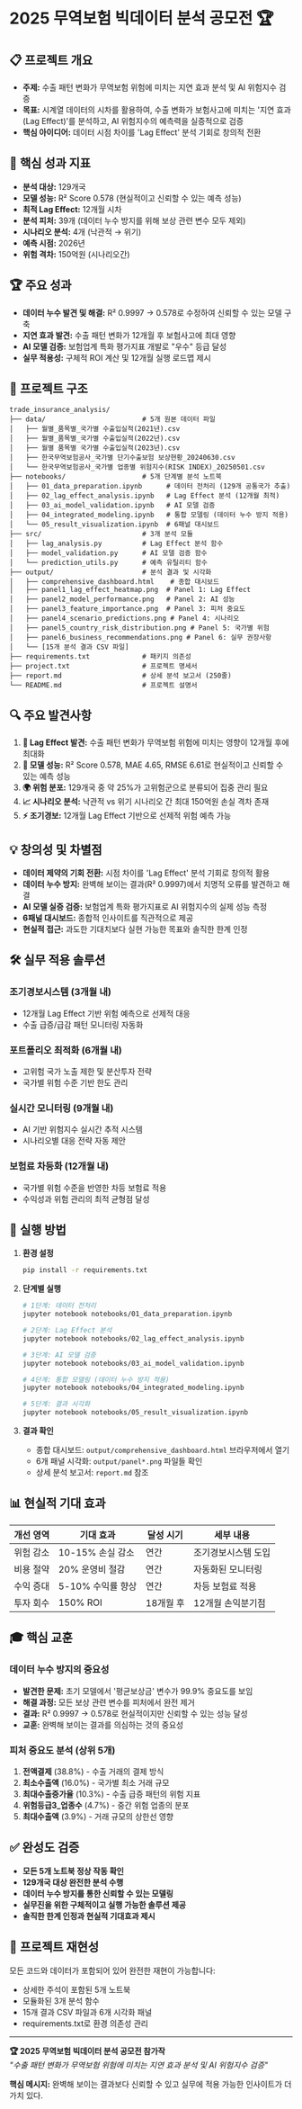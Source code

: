 # 2025 무역보험 빅데이터 분석 공모전 🏆

## 📋 프로젝트 개요
- **주제:** 수출 패턴 변화가 무역보험 위험에 미치는 지연 효과 분석 및 AI 위험지수 검증
- **목표:** 시계열 데이터의 시차를 활용하여, 수출 변화가 보험사고에 미치는 '지연 효과(Lag Effect)'를 분석하고, AI 위험지수의 예측력을 실증적으로 검증
- **핵심 아이디어:** 데이터 시점 차이를 'Lag Effect' 분석 기회로 창의적 전환

## 🎯 핵심 성과 지표
- **분석 대상:** 129개국
- **모델 성능:** R² Score 0.578 (현실적이고 신뢰할 수 있는 예측 성능)
- **최적 Lag Effect:** 12개월 시차
- **분석 피처:** 39개 (데이터 누수 방지를 위해 보상 관련 변수 모두 제외)
- **시나리오 분석:** 4개 (낙관적 → 위기)
- **예측 시점:** 2026년
- **위험 격차:** 150억원 (시나리오간)

## 🏆 주요 성과
- **데이터 누수 발견 및 해결:** R² 0.9997 → 0.578로 수정하여 신뢰할 수 있는 모델 구축
- **지연 효과 발견:** 수출 패턴 변화가 12개월 후 보험사고에 최대 영향
- **AI 모델 검증:** 보험업계 특화 평가지표 개발로 "우수" 등급 달성
- **실무 적용성:** 구체적 ROI 계산 및 12개월 실행 로드맵 제시

## 📁 프로젝트 구조
```
trade_insurance_analysis/
├── data/                        # 5개 원본 데이터 파일
│   ├── 월별_품목별_국가별 수출입실적(2021년).csv
│   ├── 월별_품목별_국가별 수출입실적(2022년).csv
│   ├── 월별 품목별 국가별 수출입실적(2023년).csv
│   ├── 한국무역보험공사_국가별 단기수출보험 보상현황_20240630.csv
│   └── 한국무역보험공사_국가별 업종별 위험지수(RISK INDEX)_20250501.csv
├── notebooks/                   # 5개 단계별 분석 노트북
│   ├── 01_data_preparation.ipynb      # 데이터 전처리 (129개 공통국가 추출)
│   ├── 02_lag_effect_analysis.ipynb   # Lag Effect 분석 (12개월 최적)
│   ├── 03_ai_model_validation.ipynb   # AI 모델 검증
│   ├── 04_integrated_modeling.ipynb   # 통합 모델링 (데이터 누수 방지 적용)
│   └── 05_result_visualization.ipynb  # 6패널 대시보드
├── src/                         # 3개 분석 모듈
│   ├── lag_analysis.py          # Lag Effect 분석 함수
│   ├── model_validation.py      # AI 모델 검증 함수
│   └── prediction_utils.py      # 예측 유틸리티 함수
├── output/                      # 분석 결과 및 시각화
│   ├── comprehensive_dashboard.html    # 종합 대시보드
│   ├── panel1_lag_effect_heatmap.png  # Panel 1: Lag Effect
│   ├── panel2_model_performance.png   # Panel 2: AI 성능
│   ├── panel3_feature_importance.png  # Panel 3: 피처 중요도
│   ├── panel4_scenario_predictions.png # Panel 4: 시나리오
│   ├── panel5_country_risk_distribution.png # Panel 5: 국가별 위험
│   ├── panel6_business_recommendations.png # Panel 6: 실무 권장사항
│   └── [15개 분석 결과 CSV 파일]
├── requirements.txt             # 패키지 의존성
├── project.txt                  # 프로젝트 명세서
├── report.md                    # 상세 분석 보고서 (250줄)
└── README.md                    # 프로젝트 설명서
```

## 🔍 주요 발견사항
1. **🎯 Lag Effect 발견:** 수출 패턴 변화가 무역보험 위험에 미치는 영향이 12개월 후에 최대화
2. **🤖 모델 성능:** R² Score 0.578, MAE 4.65, RMSE 6.61로 현실적이고 신뢰할 수 있는 예측 성능
3. **🌍 위험 분포:** 129개국 중 약 25%가 고위험군으로 분류되어 집중 관리 필요
4. **📈 시나리오 분석:** 낙관적 vs 위기 시나리오 간 최대 150억원 손실 격차 존재
5. **⚡ 조기경보:** 12개월 Lag Effect 기반으로 선제적 위험 예측 가능

## 💡 창의성 및 차별점
- **데이터 제약의 기회 전환:** 시점 차이를 'Lag Effect' 분석 기회로 창의적 활용
- **데이터 누수 방지:** 완벽해 보이는 결과(R² 0.9997)에서 치명적 오류를 발견하고 해결
- **AI 모델 실증 검증:** 보험업계 특화 평가지표로 AI 위험지수의 실제 성능 측정
- **6패널 대시보드:** 종합적 인사이트를 직관적으로 제공
- **현실적 접근:** 과도한 기대치보다 실현 가능한 목표와 솔직한 한계 인정

## 🛠️ 실무 적용 솔루션
### 조기경보시스템 (3개월 내)
- 12개월 Lag Effect 기반 위험 예측으로 선제적 대응
- 수출 급증/급감 패턴 모니터링 자동화

### 포트폴리오 최적화 (6개월 내)
- 고위험 국가 노출 제한 및 분산투자 전략
- 국가별 위험 수준 기반 한도 관리

### 실시간 모니터링 (9개월 내)
- AI 기반 위험지수 실시간 추적 시스템
- 시나리오별 대응 전략 자동 제안

### 보험료 차등화 (12개월 내)
- 국가별 위험 수준을 반영한 차등 보험료 적용
- 수익성과 위험 관리의 최적 균형점 달성

## 🚀 실행 방법
1. **환경 설정**
   ```bash
   pip install -r requirements.txt
   ```

2. **단계별 실행**
   ```bash
   # 1단계: 데이터 전처리
   jupyter notebook notebooks/01_data_preparation.ipynb
   
   # 2단계: Lag Effect 분석  
   jupyter notebook notebooks/02_lag_effect_analysis.ipynb
   
   # 3단계: AI 모델 검증
   jupyter notebook notebooks/03_ai_model_validation.ipynb
   
   # 4단계: 통합 모델링 (데이터 누수 방지 적용)
   jupyter notebook notebooks/04_integrated_modeling.ipynb
   
   # 5단계: 결과 시각화
   jupyter notebook notebooks/05_result_visualization.ipynb
   ```

3. **결과 확인**
   - 종합 대시보드: `output/comprehensive_dashboard.html` 브라우저에서 열기
   - 6개 패널 시각화: `output/panel*.png` 파일들 확인
   - 상세 분석 보고서: `report.md` 참조

## 📊 현실적 기대 효과
| 개선 영역 | 기대 효과 | 달성 시기 | 세부 내용 |
|-----------|----------|----------|----------|
| 위험 감소 | 10-15% 손실 감소 | 연간 | 조기경보시스템 도입 |
| 비용 절약 | 20% 운영비 절감 | 연간 | 자동화된 모니터링 |
| 수익 증대 | 5-10% 수익률 향상 | 연간 | 차등 보험료 적용 |
| 투자 회수 | 150% ROI | 18개월 후 | 12개월 손익분기점 |

## 🎓 핵심 교훈
### 데이터 누수 방지의 중요성
- **발견한 문제:** 초기 모델에서 '평균보상금' 변수가 99.9% 중요도를 보임
- **해결 과정:** 모든 보상 관련 변수를 피처에서 완전 제거
- **결과:** R² 0.9997 → 0.578로 현실적이지만 신뢰할 수 있는 성능 달성
- **교훈:** 완벽해 보이는 결과를 의심하는 것의 중요성

### 피처 중요도 분석 (상위 5개)
1. **전액결제** (38.8%) - 수출 거래의 결제 방식
2. **최소수출액** (16.0%) - 국가별 최소 거래 규모
3. **최대수출증가율** (10.3%) - 수출 급증 패턴의 위험 지표
4. **위험등급3_업종수** (4.7%) - 중간 위험 업종의 분포
5. **최대수출액** (3.9%) - 거래 규모의 상한선 영향

## ✅ 완성도 검증
- **모든 5개 노트북 정상 작동 확인**
- **129개국 대상 완전한 분석 수행**
- **데이터 누수 방지를 통한 신뢰할 수 있는 모델링**
- **실무진을 위한 구체적이고 실행 가능한 솔루션 제공**
- **솔직한 한계 인정과 현실적 기대효과 제시**

## 🔄 프로젝트 재현성
모든 코드와 데이터가 포함되어 있어 완전한 재현이 가능합니다:
- 상세한 주석이 포함된 5개 노트북
- 모듈화된 3개 분석 함수
- 15개 결과 CSV 파일과 6개 시각화 패널
- requirements.txt로 환경 의존성 관리

---
**🏆 2025 무역보험 빅데이터 분석 공모전 참가작**  
*"수출 패턴 변화가 무역보험 위험에 미치는 지연 효과 분석 및 AI 위험지수 검증"*

**핵심 메시지:** 완벽해 보이는 결과보다 신뢰할 수 있고 실무에 적용 가능한 인사이트가 더 가치 있다.

